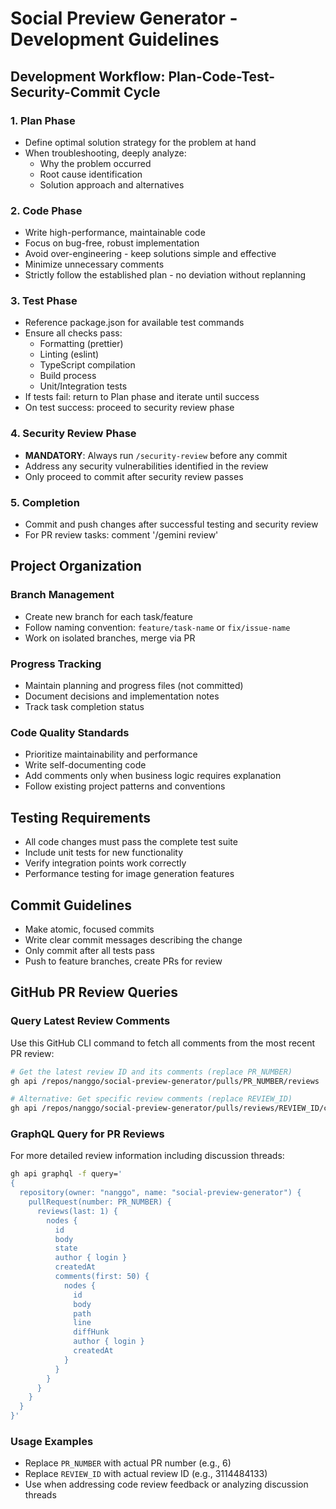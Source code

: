 # Social Preview Generator - Development Guidelines

## Development Workflow: Plan-Code-Test-Security-Commit Cycle

### 1. Plan Phase
- Define optimal solution strategy for the problem at hand
- When troubleshooting, deeply analyze:
  - Why the problem occurred
  - Root cause identification  
  - Solution approach and alternatives

### 2. Code Phase  
- Write high-performance, maintainable code
- Focus on bug-free, robust implementation
- Avoid over-engineering - keep solutions simple and effective
- Minimize unnecessary comments
- Strictly follow the established plan - no deviation without replanning

### 3. Test Phase
- Reference package.json for available test commands
- Ensure all checks pass:
  - Formatting (prettier)
  - Linting (eslint)
  - TypeScript compilation
  - Build process
  - Unit/Integration tests
- If tests fail: return to Plan phase and iterate until success
- On test success: proceed to security review phase

### 4. Security Review Phase
- **MANDATORY**: Always run `/security-review` before any commit
- Address any security vulnerabilities identified in the review
- Only proceed to commit after security review passes

### 5. Completion
- Commit and push changes after successful testing and security review
- For PR review tasks: comment '/gemini review'

## Project Organization

### Branch Management
- Create new branch for each task/feature
- Follow naming convention: `feature/task-name` or `fix/issue-name`
- Work on isolated branches, merge via PR

### Progress Tracking
- Maintain planning and progress files (not committed)
- Document decisions and implementation notes
- Track task completion status

### Code Quality Standards
- Prioritize maintainability and performance
- Write self-documenting code
- Add comments only when business logic requires explanation
- Follow existing project patterns and conventions

## Testing Requirements
- All code changes must pass the complete test suite
- Include unit tests for new functionality
- Verify integration points work correctly
- Performance testing for image generation features

## Commit Guidelines
- Make atomic, focused commits
- Write clear commit messages describing the change
- Only commit after all tests pass
- Push to feature branches, create PRs for review

## GitHub PR Review Queries

### Query Latest Review Comments
Use this GitHub CLI command to fetch all comments from the most recent PR review:

```bash
# Get the latest review ID and its comments (replace PR_NUMBER)
gh api /repos/nanggo/social-preview-generator/pulls/PR_NUMBER/reviews | jq '.[0].id' | xargs -I {} gh api /repos/nanggo/social-preview-generator/pulls/reviews/{}/comments

# Alternative: Get specific review comments (replace REVIEW_ID)
gh api /repos/nanggo/social-preview-generator/pulls/reviews/REVIEW_ID/comments
```

### GraphQL Query for PR Reviews
For more detailed review information including discussion threads:

```bash
gh api graphql -f query='
{
  repository(owner: "nanggo", name: "social-preview-generator") {
    pullRequest(number: PR_NUMBER) {
      reviews(last: 1) {
        nodes {
          id
          body
          state
          author { login }
          createdAt
          comments(first: 50) {
            nodes {
              id
              body
              path
              line
              diffHunk
              author { login }
              createdAt
            }
          }
        }
      }
    }
  }
}'
```

### Usage Examples
- Replace `PR_NUMBER` with actual PR number (e.g., 6)
- Replace `REVIEW_ID` with actual review ID (e.g., 3114484133)
- Use when addressing code review feedback or analyzing discussion threads